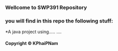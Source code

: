 ### Wellcome to SWP391 Repository
### you will find in this repo the following stuff:

*A java project using.....
....

#### Copyright © KPhaiPNam